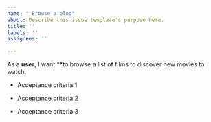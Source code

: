 ```yaml
---
name: " Browse a blog"
about: Describe this issue template's purpose here.
title: ''
labels: ''
assignees: ''

---
```


As a **user**, I want **to browse a list of films to discover new movies to watch.

- Acceptance criteria 1

- Acceptance criteria 2

- Acceptance criteria 3
